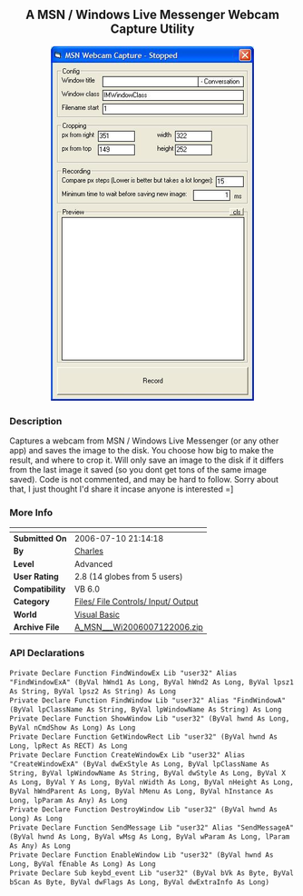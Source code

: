 ﻿<div align="center">

## A MSN / Windows Live Messenger Webcam Capture Utility

<img src="PIC20067121924101966.JPG">
</div>

### Description

Captures a webcam from MSN / Windows Live Messenger (or any other app) and saves the image to the disk. You choose how big to make the result, and where to crop it. Will only save an image to the disk if it differs from the last image it saved (so you dont get tons of the same image saved). Code is not commented, and may be hard to follow. Sorry about that, I just thought I'd share it incase anyone is interested =]
 
### More Info
 


<span>             |<span>
---                |---
**Submitted On**   |2006-07-10 21:14:18
**By**             |[Charles](https://github.com/Planet-Source-Code/PSCIndex/blob/master/ByAuthor/charles.md)
**Level**          |Advanced
**User Rating**    |2.8 (14 globes from 5 users)
**Compatibility**  |VB 6\.0
**Category**       |[Files/ File Controls/ Input/ Output](https://github.com/Planet-Source-Code/PSCIndex/blob/master/ByCategory/files-file-controls-input-output__1-3.md)
**World**          |[Visual Basic](https://github.com/Planet-Source-Code/PSCIndex/blob/master/ByWorld/visual-basic.md)
**Archive File**   |[A\_MSN\_\_\_Wi2006007122006\.zip](https://github.com/Planet-Source-Code/charles-a-msn-windows-live-messenger-webcam-capture-utility__1-65938/archive/master.zip)

### API Declarations

```
Private Declare Function FindWindowEx Lib "user32" Alias "FindWindowExA" (ByVal hWnd1 As Long, ByVal hWnd2 As Long, ByVal lpsz1 As String, ByVal lpsz2 As String) As Long
Private Declare Function FindWindow Lib "user32" Alias "FindWindowA" (ByVal lpClassName As String, ByVal lpWindowName As String) As Long
Private Declare Function ShowWindow Lib "user32" (ByVal hwnd As Long, ByVal nCmdShow As Long) As Long
Private Declare Function GetWindowRect Lib "user32" (ByVal hwnd As Long, lpRect As RECT) As Long
Private Declare Function CreateWindowEx Lib "user32" Alias "CreateWindowExA" (ByVal dwExStyle As Long, ByVal lpClassName As String, ByVal lpWindowName As String, ByVal dwStyle As Long, ByVal X As Long, ByVal Y As Long, ByVal nWidth As Long, ByVal nHeight As Long, ByVal hWndParent As Long, ByVal hMenu As Long, ByVal hInstance As Long, lpParam As Any) As Long
Private Declare Function DestroyWindow Lib "user32" (ByVal hwnd As Long) As Long
Private Declare Function SendMessage Lib "user32" Alias "SendMessageA" (ByVal hwnd As Long, ByVal wMsg As Long, ByVal wParam As Long, lParam As Any) As Long
Private Declare Function EnableWindow Lib "user32" (ByVal hwnd As Long, ByVal fEnable As Long) As Long
Private Declare Sub keybd_event Lib "user32" (ByVal bVk As Byte, ByVal bScan As Byte, ByVal dwFlags As Long, ByVal dwExtraInfo As Long)
```





